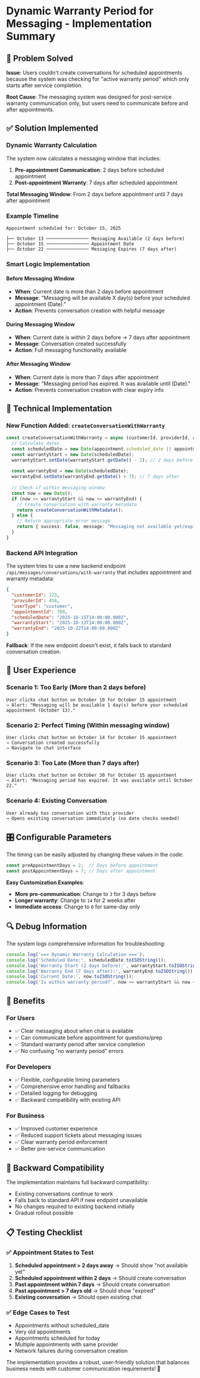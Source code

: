 # Dynamic Warranty Period for Messaging - Implementation Summary

## 🎯 **Problem Solved**
**Issue**: Users couldn't create conversations for scheduled appointments because the system was checking for "active warranty period" which only starts after service completion.

**Root Cause**: The messaging system was designed for post-service warranty communication only, but users need to communicate before and after appointments.

## ✅ **Solution Implemented**

### **Dynamic Warranty Calculation**
The system now calculates a messaging window that includes:

1. **Pre-appointment Communication**: 2 days before scheduled appointment
2. **Post-appointment Warranty**: 7 days after scheduled appointment

**Total Messaging Window**: From 2 days before appointment until 7 days after appointment

### **Example Timeline**
```
Appointment scheduled for: October 15, 2025

├── October 13 ──────────────── Messaging Available (2 days before)
├── October 15 ──────────────── Appointment Date
├── October 22 ──────────────── Messaging Expires (7 days after)
```

### **Smart Logic Implementation**

#### **Before Messaging Window**
- **When**: Current date is more than 2 days before appointment  
- **Message**: "Messaging will be available X day(s) before your scheduled appointment (Date)."
- **Action**: Prevents conversation creation with helpful message

#### **During Messaging Window**  
- **When**: Current date is within 2 days before → 7 days after appointment
- **Message**: Conversation created successfully
- **Action**: Full messaging functionality available

#### **After Messaging Window**
- **When**: Current date is more than 7 days after appointment
- **Message**: "Messaging period has expired. It was available until (Date)."  
- **Action**: Prevents conversation creation with clear expiry info

## 🔧 **Technical Implementation**

### **New Function Added: `createConversationWithWarranty`**

```typescript
const createConversationWithWarranty = async (customerId, providerId, appointment, messageAPI) => {
  // Calculate dates
  const scheduledDate = new Date(appointment.scheduled_date || appointment.date);
  const warrantyStart = new Date(scheduledDate);
  warrantyStart.setDate(warrantyStart.getDate() - 2); // 2 days before
  
  const warrantyEnd = new Date(scheduledDate);  
  warrantyEnd.setDate(warrantyEnd.getDate() + 7); // 7 days after
  
  // Check if within messaging window
  const now = new Date();
  if (now >= warrantyStart && now <= warrantyEnd) {
    // Create conversation with warranty metadata
    return createConversationWithMetadata();
  } else {
    // Return appropriate error message
    return { success: false, message: "Messaging not available yet/expired" };
  }
}
```

### **Backend API Integration**
The system tries to use a new backend endpoint `/api/messages/conversations/with-warranty` that includes appointment and warranty metadata:

```json
{
  "customerId": 123,
  "providerId": 456, 
  "userType": "customer",
  "appointmentId": 789,
  "scheduledDate": "2025-10-15T14:00:00.000Z",
  "warrantyStart": "2025-10-13T14:00:00.000Z", 
  "warrantyEnd": "2025-10-22T14:00:00.000Z"
}
```

**Fallback**: If the new endpoint doesn't exist, it falls back to standard conversation creation.

## 📱 **User Experience**

### **Scenario 1: Too Early (More than 2 days before)**
```
User clicks chat button on October 10 for October 15 appointment
→ Alert: "Messaging will be available 1 day(s) before your scheduled appointment (October 13)."
```

### **Scenario 2: Perfect Timing (Within messaging window)**
```  
User clicks chat button on October 14 for October 15 appointment
→ Conversation created successfully
→ Navigate to chat interface  
```

### **Scenario 3: Too Late (More than 7 days after)**
```
User clicks chat button on October 30 for October 15 appointment  
→ Alert: "Messaging period has expired. It was available until October 22."
```

### **Scenario 4: Existing Conversation**
```
User already has conversation with this provider
→ Opens existing conversation immediately (no date checks needed)
```

## 🎛️ **Configurable Parameters**

The timing can be easily adjusted by changing these values in the code:

```typescript
const preAppointmentDays = 2;  // Days before appointment
const postAppointmentDays = 7; // Days after appointment  
```

**Easy Customization Examples**:
- **More pre-communication**: Change to `3` for 3 days before
- **Longer warranty**: Change to `14` for 2 weeks after  
- **Immediate access**: Change to `0` for same-day only

## 🔍 **Debug Information**

The system logs comprehensive information for troubleshooting:

```javascript
console.log('=== Dynamic Warranty Calculation ===');
console.log('Scheduled Date:', scheduledDate.toISOString());
console.log('Warranty Start (2 days before):', warrantyStart.toISOString());
console.log('Warranty End (7 days after):', warrantyEnd.toISOString());
console.log('Current Date:', now.toISOString());
console.log('Is within warranty period?', now >= warrantyStart && now <= warrantyEnd);
```

## 🚀 **Benefits**

### **For Users**
- ✅ Clear messaging about when chat is available
- ✅ Can communicate before appointment for questions/prep
- ✅ Standard warranty period after service completion
- ✅ No confusing "no warranty period" errors

### **For Developers**  
- ✅ Flexible, configurable timing parameters
- ✅ Comprehensive error handling and fallbacks
- ✅ Detailed logging for debugging
- ✅ Backward compatibility with existing API

### **For Business**
- ✅ Improved customer experience
- ✅ Reduced support tickets about messaging issues  
- ✅ Clear warranty period enforcement
- ✅ Better pre-service communication

## 🔄 **Backward Compatibility**

The implementation maintains full backward compatibility:
- Existing conversations continue to work
- Falls back to standard API if new endpoint unavailable  
- No changes required to existing backend initially
- Gradual rollout possible

## 📋 **Testing Checklist**

### ✅ **Appointment States to Test**
1. **Scheduled appointment > 2 days away** → Should show "not available yet"
2. **Scheduled appointment within 2 days** → Should create conversation  
3. **Past appointment within 7 days** → Should create conversation
4. **Past appointment > 7 days old** → Should show "expired"
5. **Existing conversation** → Should open existing chat

### ✅ **Edge Cases to Test**  
- Appointments without scheduled_date
- Very old appointments
- Appointments scheduled for today
- Multiple appointments with same provider
- Network failures during conversation creation

The implementation provides a robust, user-friendly solution that balances business needs with customer communication requirements! 🎯